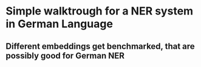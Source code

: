 # Simple walktrough for a NER system in German Language
## Different embeddings get benchmarked, that are possibly good for German NER
